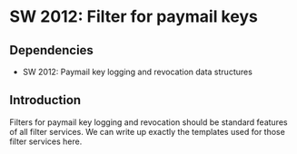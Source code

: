 SW 2012: Filter for paymail keys
===============================

Dependencies
------------

* SW 2012: Paymail key logging and revocation data structures

Introduction
------------

Filters for paymail key logging and revocation should be standard features of
all filter services. We can write up exactly the templates used for those filter
services here.
